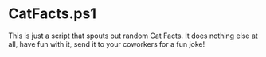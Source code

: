 # CatFacts.ps1

This is just a script that spouts out random Cat Facts. It does nothing else at all, have fun with it, send it to your coworkers for a fun joke!